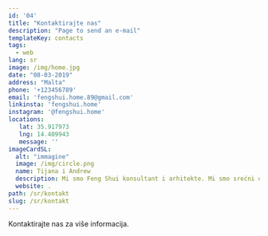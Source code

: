 ```yaml
---
id: '04'
title: "Kontaktirajte nas"
description: "Page to send an e-mail"
templateKey: contacts
tags:
  - web
lang: sr
image: /img/home.jpg
date: "08-03-2019"
address: "Malta"
phone: '+123456789'
email: 'fengshui.home.89@gmail.com'
linkinsta: 'fengshui.home'
instagram: '@fengshui.home'
locations:
   lat: 35.917973
   lng: 14.409943
   message: ''
imageCardSL:
  alt: "immagine"
  image: /img/circle.png
  name: Tijana i Andrew
  description: Mi smo Feng Shui konsultant i arhitekte. Mi smo srećni da vam pomognemo!
  website: .
path: /sr/kontakt
slug: /sr/kontakt
---
```


Kontaktirajte nas za više informacija. 
